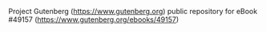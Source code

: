 Project Gutenberg (https://www.gutenberg.org) public repository for eBook #49157 (https://www.gutenberg.org/ebooks/49157)
